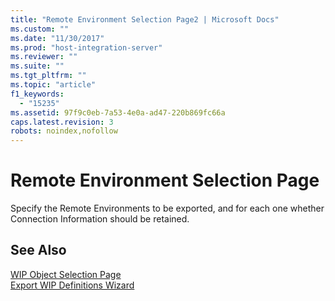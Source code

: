 ```yaml
---
title: "Remote Environment Selection Page2 | Microsoft Docs"
ms.custom: ""
ms.date: "11/30/2017"
ms.prod: "host-integration-server"
ms.reviewer: ""
ms.suite: ""
ms.tgt_pltfrm: ""
ms.topic: "article"
f1_keywords: 
  - "15235"
ms.assetid: 97f9c0eb-7a53-4e0a-ad47-220b869fc66a
caps.latest.revision: 3
robots: noindex,nofollow
---
```

# Remote Environment Selection Page
Specify the Remote Environments to be exported, and for each one whether Connection Information should be retained.  
  
## See Also  
 [WIP Object Selection Page](../core/wip-object-selection-page2.md)   
 [Export WIP Definitions Wizard](../core/export-wip-definitions-wizard2.md)